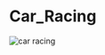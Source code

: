 # Car_Racing

![car racing](https://github.com/user-attachments/assets/aa43faae-8582-475f-969a-5754ad51f853)
